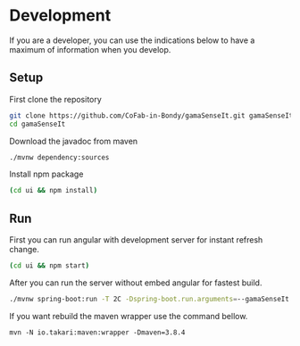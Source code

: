 # Development
If you are a developer, you can use the indications below to have a maximum of information when you develop.

## Setup

First clone the repository

```sh
git clone https://github.com/CoFab-in-Bondy/gamaSenseIt.git gamaSenseIt
cd gamaSenseIt
```

Download the javadoc from maven
```sh
./mvnw dependency:sources
```

Install npm package 
```sh
(cd ui && npm install)
```

## Run

First you can run angular with development server for instant refresh change.
```sh
(cd ui && npm start)
```

After you can run the server without embed angular for fastest build.
```sh
./mvnw spring-boot:run -T 2C -Dspring-boot.run.arguments=--gamaSenseIt.cors-url=http://localhost:4200 -P -front
```

If you want rebuild the maven wrapper use the command bellow.
```
mvn -N io.takari:maven:wrapper -Dmaven=3.8.4
```
